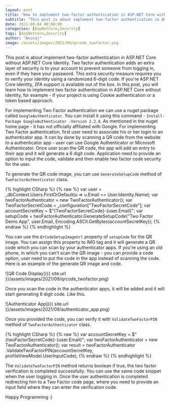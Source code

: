 ```yaml
---
layout: post
title: "How to implement two-factor authentication in ASP.NET Core without Identity"
subtitle: "This post is about implement two-factor authentication in ASP.NET Core without ASP.NET Core Identity. Two factor authentication adds an extra layer of security is to your account to prevent someone from logging in, even if they have your password. This extra security measure requires you to verify your identity using a randomized 6-digit code."
date: 2021-09-04 00:00:00
categories: [AspNetCore,Security]
tags: [AspNetCore,Security]
author: "Anuraj"
image: /assets/images/2021/09/qrcode_twofactor.png
---
```

This post is about implement two-factor authentication in ASP.NET Core without ASP.NET Core Identity. Two factor authentication adds an extra layer of security is to your account to prevent someone from logging in, even if they have your password. This extra security measure requires you to verify your identity using a randomized 6-digit code. If you're ASP.NET Core identity, 2FA support is available out of the box. In this post, you will learn how to implement two factor authentication in ASP.NET Core without identity, for example - if your project is using Cookie authentication or a token based approach.

For implementing Two Factor authentication we can use a nuget package called `GoogleAuthenticator`. You can install it using this command - `Install-Package GoogleAuthenticator -Version 2.2.0`. As mentioned in the nuget home page - it has not officially affiliated with Google. For implementing Two Factor authentication, first user need to associate his or her login to an authenticator app. It can by done by scanning a QR code from the website to a authenticator app - user can use Google Authenticator or Microsoft Authenticator. Once user scan the QR code, the app will add an entry to their app and it will generate a 6 digit code. Application need to provide an option to input the code, validate and then enable two factor code security for the user.

To generate the QR code image, you can use `GenerateSetupCode` method of `TwoFactorAuthenticator` class.

{% highlight CSharp %}
{% raw %}
var user = _dbContext.Users.FirstOrDefault(u => u.Email == User.Identity.Name);
var twoFactorAuthenticator = new TwoFactorAuthenticator();
var TwoFactorSecretCode = _configuration["TwoFactorSecretCode"];
var accountSecretKey = $"{TwoFactorSecretCode}-{user.Email}";
var setupCode = twoFactorAuthenticator.GenerateSetupCode("Two Factor Demo App", user.Email, 
    Encoding.ASCII.GetBytes(accountSecretKey));
{% endraw %}
{% endhighlight %}

You can use the `QrCodeSetupImageUrl` property of `setupCode` for the QR image. You can assign this property to IMG tag and it will generate a QR code which you can scan by your authenticator apps. If you're using an old phone, in which you can't scan the QR image - you can provide a code option, user need to put the code in the app instead of scanning the code. Here is an example of the generate QR image and code.

![QR Code Display]({{ site.url }}/assets/images/2021/09/qrcode_twofactor.png)

Once you scan the code in the authenticator apps, it will be added and it will start generating 6 digit code. Like this.

![Authenticator App]({{ site.url }}/assets/images/2021/09/authenticator_app.png)

Once you provided the code, you can verify it with `ValidateTwoFactorPIN` method of `TwoFactorAuthenticator` class.

{% highlight CSharp %}
{% raw %}
var accountSecretKey = $"{twoFactorSecretCode}-{user.Email}";
var twoFactorAuthenticator = new TwoFactorAuthenticator();
var result = twoFactorAuthenticator
    .ValidateTwoFactorPIN(accountSecretKey, profileViewModel.UserInputCode);
{% endraw %}
{% endhighlight %}

The `ValidateTwoFactorPIN` method returns boolean if true, the two factor verification is completed successfully. You can use the same code snippet when the user logging in. Once the user authentication is completed redirecting him to a Two Factor code page, where you need to provide an input field where they can enter the verification code.

Happy Programming :)